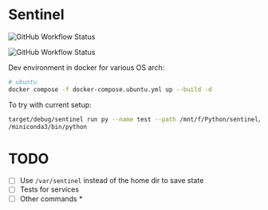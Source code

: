Sentinel
===

![GitHub Workflow Status](https://img.shields.io/github/actions/workflow/status/abyssnlp/sentinel/ci.yml?label=CI&style=for-the-badge)


![GitHub Workflow Status](https://img.shields.io/github/actions/workflow/status/abyssnlp/sentinel/release.yml?label=Release&style=for-the-badge)

Dev environment in docker for various OS arch:
```bash
# ubuntu
docker compose -f docker-compose.ubuntu.yml up --build -d
```

To try with current setup:
```bash
target/debug/sentinel run py --name test --path /mnt/f/Python/sentinel/services/test_service.py --pyexec /home/deepabyss
/miniconda3/bin/python
```

TODO
===

- [ ] Use `/var/sentinel` instead of the home dir to save state
- [ ] Tests for services
- [ ] Other commands *

